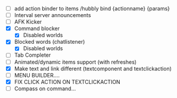 - [ ] add action binder to items /hubbly bind {actionname} {params}
- [ ] Interval server announcements
- [ ] AFK Kicker
- [x] Command blocker
	- [x] Disabled worlds
- [x] Blocked words (chatlistener)
	- [x] Disabled worlds
- [ ] Tab Completer
- [ ] Animated/dynamic items support (with refreshes)
- [x] Make text and link different (textcomponent and textclickaction)
- [ ] MENU BUILDER....
- [x] FIX CLICK ACTION ON TEXTCLICKACTION
- [ ] Compass on command...